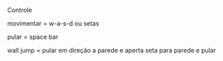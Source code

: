 Controle

movimentar = w-a-s-d ou setas

pular = space bar

wall jump = pular em direção a parede e aperta seta para parede e pular
